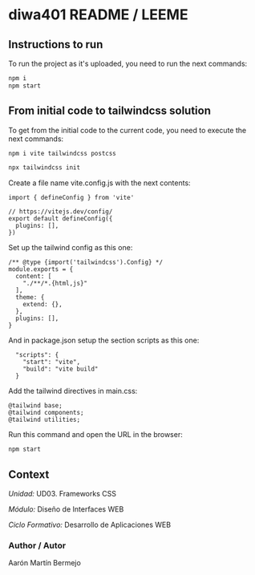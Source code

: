 # diwa401 README / LEEME

## Instructions to run
To run the project as it's uploaded, you need to run the next commands:
```bash
npm i
npm start
```
## From initial code to tailwindcss solution

To get from the initial code to the current code, you need to execute the next commands:

```bash
npm i vite tailwindcss postcss

npx tailwindcss init
```

Create a file name vite.config.js with the next contents:

```
import { defineConfig } from 'vite'

// https://vitejs.dev/config/
export default defineConfig({
  plugins: [],
})

```
Set up the tailwind config as this one:
```
/** @type {import('tailwindcss').Config} */
module.exports = {
  content: [
    "./**/*.{html,js}"
  ],
  theme: {
    extend: {},
  },
  plugins: [],
}

```
And in package.json setup the section scripts as this one:
```
  "scripts": {
    "start": "vite",
    "build": "vite build"
  }
```

Add the tailwind directives in main.css:
```
@tailwind base;
@tailwind components;
@tailwind utilities;
```

Run this command and open the URL in the browser:
```bash
npm start
```
## Context
*Unidad:* UD03. Frameworks CSS

*Módulo:* Diseño de Interfaces WEB

*Ciclo Formativo:* Desarrollo de Aplicaciones WEB

### Author / Autor
Aarón Martín Bermejo